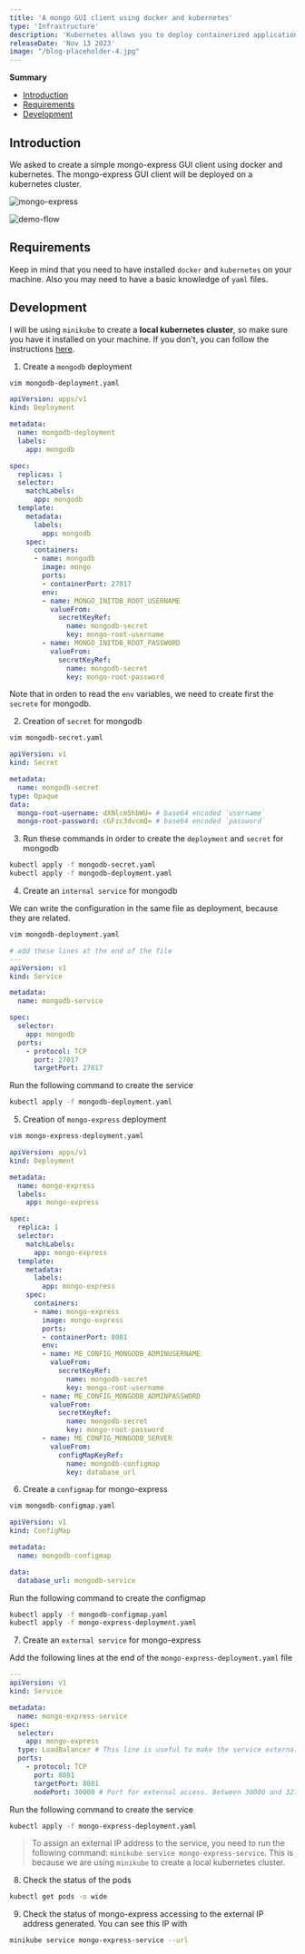 ```yaml
---
title: 'A mongo GUI client using docker and kubernetes'
type: 'Infrastructure'
description: 'Kubernetes allows you to deploy containerized applications at scale. In this project, I will be deploying a mongo GUI client using docker and kubernetes.'
releaseDate: 'Nov 13 2023'
image: "/blog-placeholder-4.jpg"
---
```

**Summary**

- [Introduction](#introduction)
- [Requirements](#requirements)
- [Development](#development)

## Introduction

We asked to create a simple mongo-express GUI client using docker and kubernetes. The mongo-express GUI client will be deployed on a kubernetes cluster.

![mongo-express](/content/blog/kubernetes/demo.png)

![demo-flow](/content/blog/kubernetes/demo-flow.png)

## Requirements

Keep in mind that you need to have installed `docker` and `kubernetes` on your machine. Also you may need to have a basic knowledge of `yaml` files.

## Development

I will be using `minikube` to create a **local kubernetes cluster**, so make sure you have it installed on your machine. If you don't, you can follow the instructions [here](https://minikube.sigs.k8s.io/docs/start/).

1. Create a `mongodb` deployment

```bash
vim mongodb-deployment.yaml
```

```yaml
apiVersion: apps/v1
kind: Deployment

metadata:
  name: mongodb-deployment
  labels:
    app: mongodb

spec:
  replicas: 1
  selector:
    matchLabels:
      app: mongodb
  template:
    metadata:
      labels:
        app: mongodb
    spec:
      containers:
      - name: mongodb
        image: mongo
        ports:
        - containerPort: 27017
        env:
        - name: MONGO_INITDB_ROOT_USERNAME
          valueFrom:
            secretKeyRef:
              name: mongodb-secret
              key: mongo-root-username 
        - name: MONGO_INITDB_ROOT_PASSWORD
          valueFrom:
            secretKeyRef:
              name: mongodb-secret
              key: mongo-root-password
```

Note that in orden to read the `env` variables, we need to create first the `secrete` for mongodb.

2. Creation of `secret` for mongodb

```bash
vim mongodb-secret.yaml
```

```yaml
apiVersion: v1
kind: Secret

metadata:
  name: mongodb-secret
type: Opaque
data:
  mongo-root-username: dXNlcm5hbWU= # base64 encoded `username`
  mongo-root-password: cGFzc3dvcmQ= # base64 encoded `password`
```

3. Run these commands in order to create the `deployment` and `secret` for mongodb

```bash
kubectl apply -f mongodb-secret.yaml
kubectl apply -f mongodb-deployment.yaml
```

4. Create an `internal service` for mongodb

We can write the configuration in the same file as deployment, because they are related.

```bash
vim mongodb-deployment.yaml
```
  
```yaml 
# add these lines at the end of the file
---
apiVersion: v1
kind: Service

metadata:
  name: mongodb-service

spec:
  selector:
    app: mongodb
  ports:
    - protocol: TCP
      port: 27017
      targetPort: 27017
```

Run the following command to create the service

```bash
kubectl apply -f mongodb-deployment.yaml
```

5. Creation of `mongo-express` deployment

```bash
vim mongo-express-deployment.yaml
```

```yaml
apiVersion: apps/v1
kind: Deployment

metadata:
  name: mongo-express
  labels:
    app: mongo-express

spec:
  replica: 1
  selector:
    matchLabels:
      app: mongo-express
  template:
    metadata:
      labels:
        app: mongo-express
    spec:
      containers:
      - name: mongo-express
        image: mongo-express
        ports:
        - containerPort: 8081
        env:
        - name: ME_CONFIG_MONGODB_ADMINUSERNAME
          valueFrom:
            secretKeyRef:
              name: mongodb-secret
              key: mongo-root-username
        - name: ME_CONFIG_MONGODB_ADMINPASSWORD
          valueFrom:
            secretKeyRef:
              name: mongodb-secret
              key: mongo-root-password
        - name: ME_CONFIG_MONGODB_SERVER
          valueFrom:
            configMapKeyRef:
              name: mongodb-configmap
              key: database_url
```

6. Create a `configmap` for mongo-express

```bash
vim mongodb-configmap.yaml
```

```yaml
apiVersion: v1
kind: ConfigMap

metadata:
  name: mongodb-configmap

data:
  database_url: mongodb-service
```

Run the following command to create the configmap

```bash
kubectl apply -f mongodb-configmap.yaml
kubectl apply -f mongo-express-deployment.yaml
```

7. Create an `external service` for mongo-express

Add the following lines at the end of the `mongo-express-deployment.yaml` file

```yaml
---
apiVersion: v1
kind: Service

metadata:
  name: mongo-express-service
spec:
  selector:
    app: mongo-express
  type: LoadBalancer # This line is useful to make the service externally accessible
  ports:
    - protocol: TCP
      port: 8081
      targetPort: 8081 
      nodePort: 30000 # Port for external access. Between 30000 and 32767
```

Run the following command to create the service

```bash
kubectl apply -f mongo-express-deployment.yaml
```

> To assign an external IP address to the service, you need to run the following command: `minikube service mongo-express-service`. This is because we are using `minikube` to create a local kubernetes cluster.

8. Check the status of the pods

```bash
kubectl get pods -o wide
```

9. Check the status of mongo-express accessing to the external IP address generated. You can see this IP with

```bash
minikube service mongo-express-service --url
```
